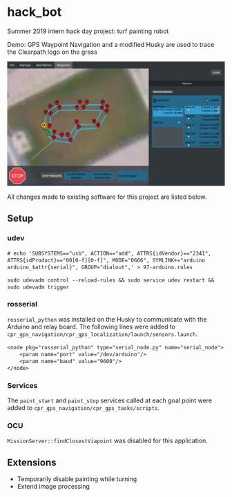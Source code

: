 # hack_bot

Summer 2019 intern hack day project: turf painting robot

Demo: GPS Waypoint Navigation and a modified Husky are used to trace the Clearpath logo on the grass


![Alt text](img/hack_cp_logo.png?raw=true "")

All changes made to existing software for this project are listed below.

## Setup

### udev
```
# echo 'SUBSYSTEMS=="usb", ACTION=="add", ATTRS{idVendor}=="2341", ATTRS{idProduct}=="00[0-f][0-f]", MODE="0666", SYMLINK+="arduino arduino_$attr{serial}", GROUP="dialout",' > 97-arduino.rules
```
```
sudo udevadm control --reload-rules && sudo service udev restart && sudo udevadm trigger
```

### rosserial
```rosserial_python``` was installed on the Husky to communicate with the Arduino and relay board. The following lines were added to ```cpr_gps_navigation/cpr_gps_localization/launch/sensors.launch```.
```
<node pkg="rosserial_python" type="serial_node.py" name="serial_node">
    <param name="port" value="/dev/arduino"/>
    <param name="baud" value="9600"/>
</node>
```

### Services
The ```paint_start``` and ```paint_stop``` services called at each goal point were added to ```cpr_gps_navigation/cpr_gps_tasks/scripts```.

### OCU
```MissionServer::findClosestViapoint``` was disabled for this application.

## Extensions
* Temporarily disable painting while turning
* Extend image processing
